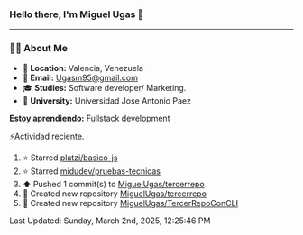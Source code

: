### **Hello there, I'm Miguel Ugas 👋**

---

### 🧑‍💻 **About Me**

- 📍 **Location:** Valencia, Venezuela  
- 📧 **Email:** Ugasm95@gmail.com
- 🎓 **Studies:** Software developer/ Marketing.
- 🏫 **University:**  Universidad Jose Antonio Paez

**Estoy aprendiendo:** Fullstack development

⚡Actividad reciente.
<!--RECENT_ACTIVITY:start-->
1. ⭐ Starred [platzi/basico-js](https://github.com/platzi/basico-js)<br>
2. ⭐ Starred [midudev/pruebas-tecnicas](https://github.com/midudev/pruebas-tecnicas)<br>
3. ⬆️ Pushed 1 commit(s) to [MiguelUgas/tercerrepo](https://github.com/MiguelUgas/tercerrepo)<br>
4. 📔 Created new repository [MiguelUgas/tercerrepo](https://github.com/MiguelUgas/tercerrepo)<br>
5. 📔 Created new repository [MiguelUgas/TercerRepoConCLI](https://github.com/MiguelUgas/TercerRepoConCLI)<br>
<!--RECENT_ACTIVITY:end-->
<!--RECENT_ACTIVITY:last_update-->
Last Updated: Sunday, March 2nd, 2025, 12:25:46 PM
<!--RECENT_ACTIVITY:last_update_end-->
